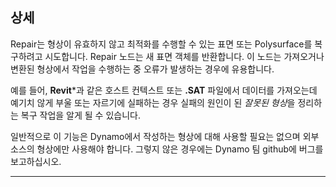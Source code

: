 ## 상세
Repair는 형상이 유효하지 않고 최적화를 수행할 수 있는 표면 또는 Polysurface를 복구하려고 시도합니다. Repair 노드는 새 표면 객체를 반환합니다.
이 노드는 가져오거나 변환된 형상에서 작업을 수행하는 중 오류가 발생하는 경우에 유용합니다.

예를 들어, **Revit***과 같은 호스트 컨텍스트 또는 **.SAT** 파일에서 데이터를 가져오는데 예기치 않게 부울 또는 자르기에 실패하는 경우 실패의 원인이 된 *잘못된 형상*을 정리하는 복구 작업을 알게 될 수 있습니다.

일반적으로 이 기능은 Dynamo에서 작성하는 형상에 대해 사용할 필요는 없으며 외부 소스의 형상에만 사용해야 합니다. 그렇지 않은 경우에는 Dynamo 팀 github에 버그를 보고하십시오.
___



